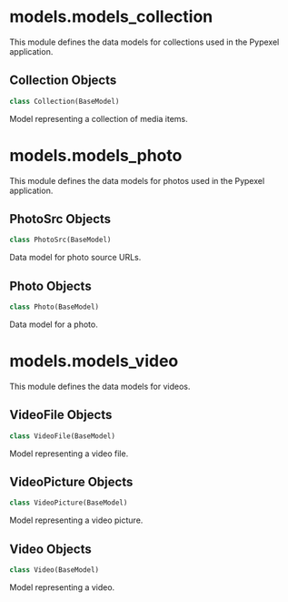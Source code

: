 <a id="models.models_collection"></a>

# models.models\_collection

This module defines the data models for collections used in the Pypexel application.

<a id="models.models_collection.Collection"></a>

## Collection Objects

```python
class Collection(BaseModel)
```

Model representing a collection of media items.

<a id="models.models_photo"></a>

# models.models\_photo

This module defines the data models for photos used in the Pypexel application.

<a id="models.models_photo.PhotoSrc"></a>

## PhotoSrc Objects

```python
class PhotoSrc(BaseModel)
```

Data model for photo source URLs.

<a id="models.models_photo.Photo"></a>

## Photo Objects

```python
class Photo(BaseModel)
```

Data model for a photo.

<a id="models.models_video"></a>

# models.models\_video

This module defines the data models for videos.

<a id="models.models_video.VideoFile"></a>

## VideoFile Objects

```python
class VideoFile(BaseModel)
```

Model representing a video file.

<a id="models.models_video.VideoPicture"></a>

## VideoPicture Objects

```python
class VideoPicture(BaseModel)
```

Model representing a video picture.

<a id="models.models_video.Video"></a>

## Video Objects

```python
class Video(BaseModel)
```

Model representing a video.


